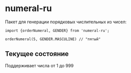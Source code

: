 # numeral-ru

Пакет для генерации порядковых числительных из чисел:

```
import {orderNumeral, GENDER} from 'numeral-ru';

orderNumeral(5, GENDER.MASCULINE) // "пятый"

```

## Текущее состояние

Поддерживает числа от 1 до 999